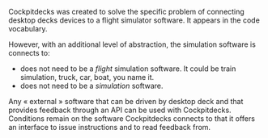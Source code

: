 Cockpitdecks was created to solve the specific problem of connecting desktop decks devices to a flight simulator software. It appears in the code vocabulary.

However, with an additional level of abstraction, the simulation software is connects to:

- does not need to be a *flight* simulation software. It could be train simulation, truck, car, boat, you name it.
- does not need to be a *simulation* software.

Any « external » software that can be driven by desktop deck and that provides feedback through an API can be used with Cockpitdecks. Conditions remain on the software Cockpitdecks connects to that it offers an interface to issue instructions and to read feedback from.
